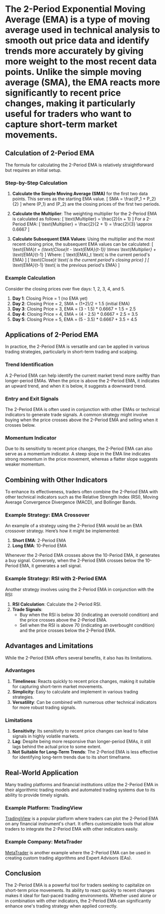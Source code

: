 # The 2-Period Exponential Moving Average (EMA) is a type of moving average used in technical analysis to smooth out price data and identify trends more accurately by giving more weight to the most recent data points. Unlike the simple moving average (SMA), the EMA reacts more significantly to recent price changes, making it particularly useful for traders who want to capture short-term market movements.

## Calculation of 2-Period EMA
The formula for calculating the 2-Period EMA is relatively straightforward but requires an initial setup.

### Step-by-Step Calculation
1. **Calculate the Simple Moving Average (SMA)** for the first two data points. This serves as the starting EMA value. 
   \[
   SMA = \frac{P_1 + P_2}{2}
   \]
   where \(P_1\) and \(P_2\) are the closing prices of the first two periods.

2. **Calculate the Multiplier**: The weighting multiplier for the 2-Period EMA is calculated as follows:
   \[
   \text{Multiplier} = \frac{2}{n + 1}
   \]
   For a 2-Period EMA:
   \[
   \text{Multiplier} = \frac{2}{2 + 1} = \frac{2}{3} \approx 0.6667
   \]

3. **Calculate Subsequent EMA Values**: Using the multiplier and the most recent closing price, the subsequent EMA values can be calculated:
   \[
   \text{EMA}_t = (\text{Close}_t - \text{EMA}_{t-1}) \times \text{Multiplier} + \text{EMA}_{t-1}
   \]
   Where:
   \[
   \text{EMA}_t \text{ is the current period's EMA}
   \]
   \[
   \text{Close}_t \text{ is the current period's closing price}
   \]
   \[
   \text{EMA}_{t-1} \text{ is the previous period's EMA}
   \]

### Example Calculation
Consider the closing prices over five days: 1, 2, 3, 4, and 5.

1. **Day 1**: Closing Price = 1 (no EMA yet)
2. **Day 2**: Closing Price = 2, SMA = (1+2)/2 = 1.5 (initial EMA)
3. **Day 3**: Closing Price = 3, EMA = (3 - 1.5) \* 0.6667 + 1.5 = 2.5
4. **Day 4**: Closing Price = 4, EMA = (4 - 2.5) \* 0.6667 + 2.5 = 3.5
5. **Day 5**: Closing Price = 5, EMA = (5 - 3.5) \* 0.6667 + 3.5 = 4.5

## Applications of 2-Period EMA
In practice, the 2-Period EMA is versatile and can be applied in various trading strategies, particularly in short-term trading and scalping.

### Trend Identification
A 2-Period EMA can help identify the current market trend more swiftly than longer-period EMAs. When the price is above the 2-Period EMA, it indicates an upward trend, and when it is below, it suggests a downward trend.

### Entry and Exit Signals
The 2-Period EMA is often used in conjunction with other EMAs or technical indicators to generate trade signals. A common strategy might involve buying when the price crosses above the 2-Period EMA and selling when it crosses below.

### Momentum Indicator
Due to its sensitivity to recent price changes, the 2-Period EMA can also serve as a momentum indicator. A steep slope in the EMA line indicates strong momentum in the price movement, whereas a flatter slope suggests weaker momentum.

## Combining with Other Indicators
To enhance its effectiveness, traders often combine the 2-Period EMA with other technical indicators such as the Relative Strength Index (RSI), Moving Average Convergence Divergence (MACD), and Bollinger Bands.

### Example Strategy: EMA Crossover
An example of a strategy using the 2-Period EMA would be an EMA crossover strategy. Here’s how it might be implemented:
1. **Short EMA**: 2-Period EMA
2. **Long EMA**: 10-Period EMA

Whenever the 2-Period EMA crosses above the 10-Period EMA, it generates a buy signal. Conversely, when the 2-Period EMA crosses below the 10-Period EMA, it generates a sell signal.

### Example Strategy: RSI with 2-Period EMA
Another strategy involves using the 2-Period EMA in conjunction with the RSI:
1. **RSI Calculation**: Calculate the 2-Period RSI.
2. **Trade Signals**:
   - Buy when the RSI is below 30 (indicating an oversold condition) and the price crosses above the 2-Period EMA.
   - Sell when the RSI is above 70 (indicating an overbought condition) and the price crosses below the 2-Period EMA.

## Advantages and Limitations
While the 2-Period EMA offers several benefits, it also has its limitations.

### Advantages
1. **Timeliness**: Reacts quickly to recent price changes, making it suitable for capturing short-term market movements.
2. **Simplicity**: Easy to calculate and implement in various trading strategies.
3. **Versatility**: Can be combined with numerous other technical indicators for more robust trading signals.

### Limitations
1. **Sensitivity**: Its sensitivity to recent price changes can lead to false signals in highly volatile markets.
2. **Lag**: Despite being more responsive than longer-period EMAs, it still lags behind the actual price to some extent.
3. **Not Suitable for Long-Term Trends**: The 2-Period EMA is less effective for identifying long-term trends due to its short timeframe.

## Real-World Application
Many trading platforms and financial institutions utilize the 2-Period EMA in their algorithmic trading models and automated trading systems due to its ability to provide timely signals.

### Example Platform: TradingView
[TradingView](https://www.tradingview.com/) is a popular platform where traders can plot the 2-Period EMA on any financial instrument's chart. It offers customizable tools that allow traders to integrate the 2-Period EMA with other indicators easily.

### Example Company: MetaTrader
[MetaTrader](https://www.metatrader4.com/) is another example where the 2-Period EMA can be used in creating custom trading algorithms and Expert Advisors (EAs).

## Conclusion
The 2-Period EMA is a powerful tool for traders seeking to capitalize on short-term price movements. Its ability to react quickly to recent changes makes it ideal for fast-paced trading environments. Whether used alone or in combination with other indicators, the 2-Period EMA can significantly enhance one's trading strategy when applied correctly.
